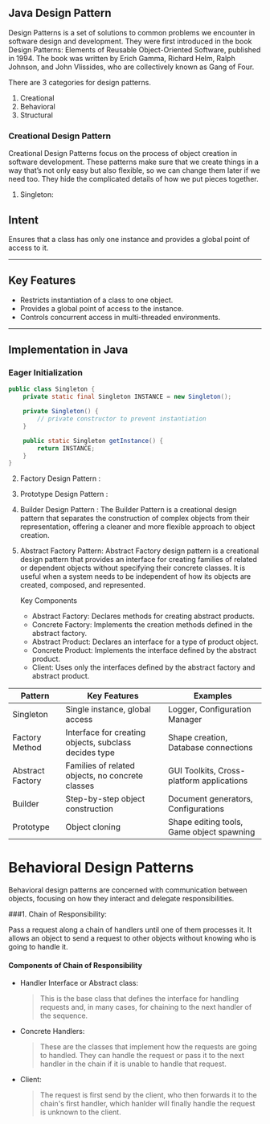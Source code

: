 ## Java Design Pattern

 Design Patterns is a set of solutions to common problems we encounter in software design and development. They were first introduced in the book Design Patterns: Elements of Reusable Object-Oriented Software, published in 1994. The book was written by Erich Gamma, Richard Helm, Ralph Johnson, and John Vlissides, who are collectively known as Gang of Four.

 There are 3 categories for design patterns.
 1. Creational
 2. Behavioral
 3. Structural

### Creational Design Pattern

Creational Design Patterns focus on the process of object creation in software development. These patterns make sure that we create things in a way that’s not only easy but also flexible, so we can change them later if we need too. They hide the complicated details of how we put pieces together.

1. Singleton:

## Intent
Ensures that a class has only one instance and provides a global point of access to it.

---

## Key Features
- Restricts instantiation of a class to one object.
- Provides a global point of access to the instance.
- Controls concurrent access in multi-threaded environments.

---

## Implementation in Java

### Eager Initialization
```java
public class Singleton {
    private static final Singleton INSTANCE = new Singleton();

    private Singleton() {
        // private constructor to prevent instantiation
    }

    public static Singleton getInstance() {
        return INSTANCE;
    }
}
```

2. Factory Design Pattern :

3. Prototype Design Pattern :

4. Builder Design Pattern :
   The Builder Pattern is a creational design pattern that separates the construction of complex objects 
   from their representation, offering a cleaner and more flexible approach to object creation.

5. Abstract Factory Pattern:
   Abstract Factory design pattern is a creational design pattern that provides an interface for creating families of related or dependent objects without specifying their concrete classes.
   It is useful when a  system needs to be independent of how its objects are created, composed, and represented.

   Key Components
   - Abstract Factory: Declares methods for creating abstract products.
   - Concrete Factory: Implements the creation methods defined in the abstract factory.
   - Abstract Product: Declares an interface for a type of product object.
   - Concrete Product: Implements the interface defined by the abstract product.
   - Client: Uses only the interfaces defined by the abstract factory and abstract product.


| **Pattern**         | **Key Features**                                       | **Examples**                                  |
|----------------------|-------------------------------------------------------|----------------------------------------------|
| Singleton            | Single instance, global access                        | Logger, Configuration Manager                |
| Factory Method       | Interface for creating objects, subclass decides type | Shape creation, Database connections         |
| Abstract Factory     | Families of related objects, no concrete classes      | GUI Toolkits, Cross-platform applications    |
| Builder              | Step-by-step object construction                      | Document generators, Configurations          |
| Prototype            | Object cloning                                        | Shape editing tools, Game object spawning    |

   
# Behavioral Design Patterns

Behavioral design patterns are concerned with communication between objects, focusing on how they interact and delegate responsibilities.

###1. Chain of Responsibility:
 
 Pass a request along a chain of handlers until one of them processes it. It allows an object to send a request to
 other objects without knowing who is going to handle it.
 #### Components of Chain of Responsibility
* Handler Interface or Abstract class:

   > This is the base class that defines the interface for handling requests and, in many cases, for chaining to the next
   handler of the sequence.
* Concrete Handlers:
   > These are the classes that implement how the requests are going to handled. They can handle the request or pass it to the
   next handler in the chain if it is unable to handle that request.
* Client:
   > The request is first send by the client, who then forwards it to the chain's first handler, which hanlder will finally
   handle the request is unknown to the client.
   
    
 

